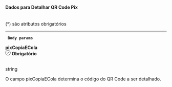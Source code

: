 <div>
<div className="espaco-1">

#### Dados para Detalhar QR Code Pix
<br/>                                        
<div className="subtitulo">
(*) são atributos obrigatórios
</div>
</div>


****
 <div>  
        <p><code><strong> Body params </code></strong></p>
          <div className="left">
           <b>pixCopiaECola</b>   
          </div>
           <div className="right">
            <div className="obrigatorio">
              <svg id="check-circle" xmlns="http://www.w3.org/2000/svg" width="16" height="16" viewBox="0 0 16 16">
  <path id="Caminho_19146" data-name="Caminho 19146" d="M127.946,200a8,8,0,1,0,8,8A7.936,7.936,0,0,0,127.946,200Zm0,15.2a7.2,7.2,0,0,1-5.09-12.29,7.131,7.131,0,0,1,5.09-2.11,7.2,7.2,0,0,1,0,14.4Z" transform="translate(-119.946 -200)" fill="#2f2f2f"/>
  <path id="Caminho_19147" data-name="Caminho 19147" d="M127.964,211.4l-2.4-2.4a.4.4,0,0,1,.564-.565l2.115,2.115,4.234-4.234a.4.4,0,1,1,.569.57l-4.518,4.514a.393.393,0,0,1-.564,0Z" transform="translate(-121.046 -201.241)" fill="#2f2f2f"/>
</svg> 
               <b>Obrigatório</b>      
            </div>
          </div>
  </div>                                      

<br/>                                        
<div className="subtitulo"> 

string
</div>

O campo pixCopiaECola determina o código do QR Code a ser detalhado.


</div>
 

